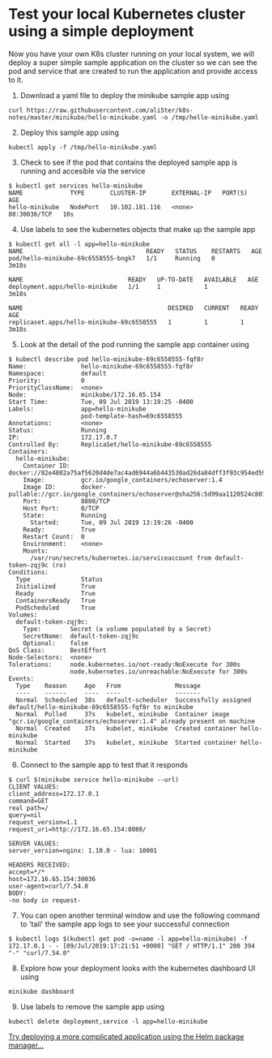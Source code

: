 # Test your local Kubernetes cluster using a simple deployment
Now you have your own K8s cluster running on your local system, we will deploy
a super simple sample application on the cluster so we can see the pod and
service that are created to run the application and provide access to it.

1. Download a yaml file to deploy the minikube sample app using
```shell
curl https://raw.githubusercontent.com/ali5ter/k8s-notes/master/minikube/hello-minikube.yaml -o /tmp/hello-minikube.yaml
```
2. Deploy this sample app using
```shell
kubectl apply -f /tmp/hello-minikube.yaml
```
3. Check to see if the pod that contains the deployed sample app is running and
   accesible via the service
```shell
$ kubectl get services hello-minikube
NAME             TYPE       CLUSTER-IP       EXTERNAL-IP   PORT(S)        AGE
hello-minikube   NodePort   10.102.181.116   <none>        80:30036/TCP   10s
```
4. Use labels to see the kubernetes objects that make up the sample app
```shell
$ kubectl get all -l app=hello-minikube
NAME                                  READY   STATUS    RESTARTS   AGE
pod/hello-minikube-69c6558555-bngk7   1/1     Running   0          3m18s

NAME                             READY   UP-TO-DATE   AVAILABLE   AGE
deployment.apps/hello-minikube   1/1     1            1           3m18s

NAME                                        DESIRED   CURRENT   READY   AGE
replicaset.apps/hello-minikube-69c6558555   1         1         1       3m18s
```
5. Look at the detail of the pod running the sample app container using
```shell
$ kubectl describe pod hello-minikube-69c6558555-fqf8r
Name:               hello-minikube-69c6558555-fqf8r
Namespace:          default
Priority:           0
PriorityClassName:  <none>
Node:               minikube/172.16.65.154
Start Time:         Tue, 09 Jul 2019 13:19:25 -0400
Labels:             app=hello-minikube
                    pod-template-hash=69c6558555
Annotations:        <none>
Status:             Running
IP:                 172.17.0.7
Controlled By:      ReplicaSet/hello-minikube-69c6558555
Containers:
  hello-minikube:
    Container ID:   docker://82e4802a75af5620d4de7ac4ad6944a6b443530ad26da84dff3f93c954ed59f4
    Image:          gcr.io/google_containers/echoserver:1.4
    Image ID:       docker-pullable://gcr.io/google_containers/echoserver@sha256:5d99aa1120524c801bc8c1a7077e8f5ec122ba16b6dda1a5d3826057f67b9bcb
    Port:           8080/TCP
    Host Port:      0/TCP
    State:          Running
      Started:      Tue, 09 Jul 2019 13:19:26 -0400
    Ready:          True
    Restart Count:  0
    Environment:    <none>
    Mounts:
      /var/run/secrets/kubernetes.io/serviceaccount from default-token-zqj9c (ro)
Conditions:
  Type              Status
  Initialized       True 
  Ready             True 
  ContainersReady   True 
  PodScheduled      True 
Volumes:
  default-token-zqj9c:
    Type:        Secret (a volume populated by a Secret)
    SecretName:  default-token-zqj9c
    Optional:    false
QoS Class:       BestEffort
Node-Selectors:  <none>
Tolerations:     node.kubernetes.io/not-ready:NoExecute for 300s
                 node.kubernetes.io/unreachable:NoExecute for 300s
Events:
  Type    Reason     Age   From               Message
  ----    ------     ----  ----               -------
  Normal  Scheduled  38s   default-scheduler  Successfully assigned default/hello-minikube-69c6558555-fqf8r to minikube
  Normal  Pulled     37s   kubelet, minikube  Container image "gcr.io/google_containers/echoserver:1.4" already present on machine
  Normal  Created    37s   kubelet, minikube  Created container hello-minikube
  Normal  Started    37s   kubelet, minikube  Started container hello-minikube
```
6. Connect to the sample app to test that it responds 
```shell
$ curl $(minikube service hello-minikube --url)
CLIENT VALUES:
client_address=172.17.0.1
command=GET
real path=/
query=nil
request_version=1.1
request_uri=http://172.16.65.154:8080/

SERVER VALUES:
server_version=nginx: 1.10.0 - lua: 10001

HEADERS RECEIVED:
accept=*/*
host=172.16.65.154:30036
user-agent=curl/7.54.0
BODY:
-no body in request-
```
7. You can open another terminal window and use the following command to
   'tail' the sample app logs to see your successful connection
```shell
$ kubectl logs $(kubectl get pod -o=name -l app=hello-minikube) -f
172.17.0.1 - - [09/Jul/2019:17:21:51 +0000] "GET / HTTP/1.1" 200 394 "-" "curl/7.54.0"
```
8. Explore how your deployment looks with the kubernetes dashboard UI using
```shell
minikube dashboard
```
9. Use labels to remove the sample app using
```shell
kubectl delete deployment,service -l app=hello-minikube
```

[Try deploying a more complicated application using the Helm package manager...](3-helm-deployment.md)